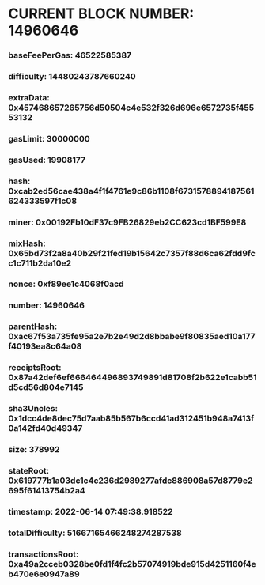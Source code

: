 # CURRENT BLOCK NUMBER: 14960646

### baseFeePerGas: 46522585387
### difficulty: 14480243787660240
### extraData: 0x457468657265756d50504c4e532f326d696e6572735f45553132
### gasLimit: 30000000
### gasUsed: 19908177
### hash: 0xcab2ed56cae438a4f1f4761e9c86b1108f6731578894187561624333597f1c08
### miner: 0x00192Fb10dF37c9FB26829eb2CC623cd1BF599E8
### mixHash: 0x65bd73f2a8a40b29f21fed19b15642c7357f88d6ca62fdd9fcc1c711b2da10e2
### nonce: 0xf89ee1c4068f0acd
### number: 14960646
### parentHash: 0xac67f53a735fe95a2e7b2e49d2d8bbabe9f80835aed10a177f40193ea8c64a08
### receiptsRoot: 0x87a42def6ef666464496893749891d81708f2b622e1cabb51d5cd56d804e7145
### sha3Uncles: 0x1dcc4de8dec75d7aab85b567b6ccd41ad312451b948a7413f0a142fd40d49347
### size: 378992
### stateRoot: 0x619777b1a03dc1c4c236d2989277afdc886908a57d8779e2695f61413754b2a4
### timestamp: 2022-06-14 07:49:38.918522
### totalDifficulty: 51667165466248274287538
### transactionsRoot: 0xa49a2cceb0328be0fd1f4fc2b57074919bde915d4251160f4eb470e6e0947a89
